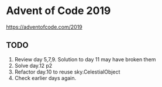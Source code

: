 # Advent of Code 2019

https://adventofcode.com/2019

## TODO

1. Review day 5,7,9. Solution to day 11 may have broken them
2. Solve day.12 p2
3. Refactor day.10 to reuse sky.CelestialObject
4. Check earlier days again.
